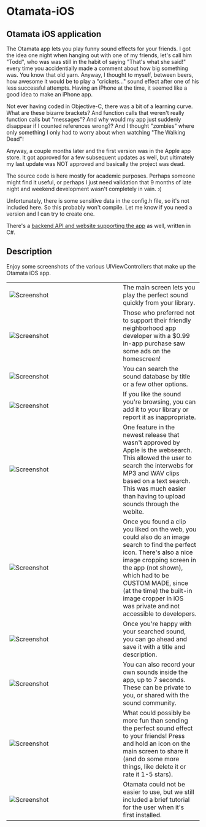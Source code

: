 Otamata-iOS
===========

Otamata iOS application
-----------------------
The Otamata app lets you play funny sound effects for your friends.  I got the idea one night when hanging out with one of my friends, let's call him "Todd", who was was still in the habit of saying "That's what she said!" every time you accidentially made a comment about how big something was.  You know that old yarn.  Anyway, I thought to myself, between beers, how awesome it would be to play a "crickets..." sound effect after one of his less successful attempts.  Having an iPhone at the time, it seemed like a good idea to make an iPhone app.

Not ever having coded in Objective-C, there was a bit of a learning curve.  What are these bizarre brackets?  And function calls that weren't really function calls but "messages"?  And why would my app just suddenly disappear if I counted references wrong??  And I thought "zombies" where only something I only had to worry about when watching "The Walking Dead"!

Anyway, a couple months later and the first version was in the Apple app store.  It got approved for a few subsequent updates as well, but ultimately my last update was NOT approved and basically the project was dead.

The source code is here mostly for academic purposes.  Perhaps someone might find it useful, or perhaps I just need validation that 9 months of late night and weekend development wasn't completely in vain.  :(

Unfortunately, there is some sensitive data in the config.h file, so it's not included here.  So this probably won't compile.  Let me know if you need a version and I can try to create one.

There's a [backend API and website supporting the app](https://github.com/jbaumbach/Otamata-API-Web) as well, written in C#.


Description
-----------

Enjoy some screenshots of the various UIViewControllers that make up the Otamata iOS app. 

<table cellpadding="10">

<tr>
<td width="280"><img src="Screenshots/ss-main-no-ad.png" alt="Screenshot" /></td>
<td>The main screen lets you play the perfect sound quickly from your library.</td>
</tr>

<tr>
<td><img src="Screenshots/ss-main-ad.png" alt="Screenshot" /></td>
<td>Those who preferred not to support their friendly neighborhood app developer with a $0.99 in-app purchase saw some ads on the homescreen!</td>
</tr>

<tr>
<td><img src="Screenshots/ss-browse.png" alt="Screenshot" /></td>
<td>You can search the sound database by title or a few other options.</td>
</tr>

<tr>
<td><img src="Screenshots/ss-download.png" alt="Screenshot" /></td>
<td>If you like the sound you're browsing, you can add it to your library or report it as inappropriate.</td>
</tr>

<tr>
<td><img src="Screenshots/ss-websearch.png" alt="Screenshot" /></td>
<td>One feature in the newest release that wasn't approved by Apple is the websearch.  This allowed the user to search
the interwebs for MP3 and WAV clips based on a text search.  This was much easier than having to upload sounds through
the webite.</td>
</tr>

<tr>
<td><img src="Screenshots/ss-icon-websearch.png" alt="Screenshot" /></td>
<td>Once you found a clip you liked on the web, you could also do an image search to find the perfect icon.  There's also a nice image cropping screen in the app (not shown), which had to be CUSTOM MADE, since (at the time) the built-in image cropper in iOS was private and not accessible to developers.</td>
</tr>

<tr>
<td><img src="Screenshots/ss-record-save.png" alt="Screenshot" /></td>
<td>Once you're happy with your searched sound, you can go ahead and save it with a title and description.</td>
</tr>

<tr>
<td><img src="Screenshots/ss-record.png" alt="Screenshot" /></td>
<td>You can also record your own sounds inside the app, up to 7 seconds.  These can be private to you, or shared with the sound community.</td>
</tr>

<tr>
<td><img src="Screenshots/ss-sharing.png" alt="Screenshot" /></td>
<td>What could possibly be more fun than sending the perfect sound effect to your friends!  Press and hold an icon on the main screen to share it (and do some more things, like delete it or rate it 1-5 stars).</td>
</tr>

<tr>
<td><img src="Screenshots/ss-intro-help-1.png" alt="Screenshot" /></td>
<td>Otamata could not be easier to use, but we still included a brief tutorial for the user when it's first installed.</td>
</tr>


</table>


